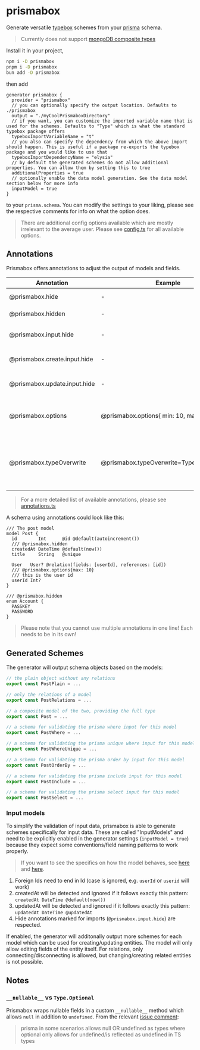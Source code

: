 # prismabox
Generate versatile [typebox](https://github.com/sinclairzx81/typebox) schemes from your [prisma](https://github.com/prisma) schema.

> Currently does not support [mongoDB composite types](https://www.prisma.io/docs/orm/prisma-schema/data-model/models#defining-composite-types)

Install it in your project,
```bash
npm i -D prismabox
pnpm i -D prismabox
bun add -D prismabox
```

 then add
```prisma
generator prismabox {
  provider = "prismabox"
  // you can optionally specify the output location. Defaults to ./prismabox
  output = "./myCoolPrismaboxDirectory"
  // if you want, you can customize the imported variable name that is used for the schemes. Defaults to "Type" which is what the standard typebox package offers
  typeboxImportVariableName = "t"
  // you also can specify the dependency from which the above import should happen. This is useful if a package re-exports the typebox package and you would like to use that
  typeboxImportDependencyName = "elysia"
  // by default the generated schemes do not allow additional properties. You can allow them by setting this to true
  additionalProperties = true
  // optionally enable the data model generation. See the data model section below for more info
  inputModel = true
}
```
to your `prisma.schema`. You can modify the settings to your liking, please see the respective comments for info on what the option does.
> There are additional config options available which are mostly irrelevant to the average user. Please see [config.ts](src/config.ts) for all available options.

## Annotations
Prismabox offers annotations to adjust the output of models and fields.

| Annotation | Example | Description |
---|---|---
| @prismabox.hide | - | Hides the field or model from the output |
| @prismabox.hidden | - | Alias for @prismabox.hide |
| @prismabox.input.hide | - | Hides the field or model from the output only in the input model |
| @prismabox.create.input.hide | - | Hides the field or model from the outputs only in the input create model|
| @prismabox.update.input.hide | - | Hides the field or model from the outputs only in the input update model|
| @prismabox.options | @prismabox.options{ min: 10, max: 20 } | Uses the provided options for the field or model in the generated schema. Be careful to use valid JS/TS syntax! |
| @prismabox.typeOverwrite | @prismabox.typeOverwrite=Type.CustomName | Overwrite the type prismabox outputs for a field with a custom string. See [m1212e/prismabox#29](https://github.com/m1212e/prismabox/issues/29) for an extended usecase |

> For a more detailed list of available annotations, please see [annotations.ts](src/annotations/annotations.ts)

A schema using annotations could look like this:
```prisma
/// The post model
model Post {
  id        Int      @id @default(autoincrement())
  /// @prismabox.hidden
  createdAt DateTime @default(now())
  title     String   @unique

  User   User? @relation(fields: [userId], references: [id])
  /// @prismabox.options{max: 10}
  /// this is the user id
  userId Int?
}

/// @prismabox.hidden
enum Account {
  PASSKEY
  PASSWORD
}

```
> Please note that you cannot use multiple annotations in one line! Each needs to be in its own!
## Generated Schemes
The generator will output schema objects based on the models:
```ts
// the plain object without any relations
export const PostPlain = ...

// only the relations of a model
export const PostRelations = ...

// a composite model of the two, providing the full type
export const Post = ...

// a schema for validating the prisma where input for this model
export const PostWhere = ...

// a schema for validating the prisma unique where input for this model
export const PostWhereUnique = ...

// a schema for validating the prisma order by input for this model
export const PostOrderBy = ...

// a schema for validating the prisma include input for this model
export const PostInclude = ...

// a schema for validating the prisma select input for this model
export const PostSelect = ...
```

### Input models
To simplify the validation of input data, prismabox is able to generate schemes specifically for input data.
These are called "InputModels" and need to be explicitly enabled in the generator settings (`inputModel = true`) because they expect some conventions/field naming patterns to work properly.
> If you want to see the specifics on how the model behaves, see [here](src/generators/relations.ts) and [here](src/generators/plain.ts).

1. Foreign Ids need to end in Id (case is ignored, e.g. `userId` or `userid` will work)
2. createdAt will be detected and ignored if it follows exactly this pattern: `createdAt DateTime @default(now())`
3. updatedAt will be detected and ignored if it follows exactly this pattern: `updatedAt DateTime @updatedAt`
4. Hide annotations marked for imports (`@prismabox.input.hide`) are respected.

If enabled, the generator will additonally output more schemes for each model which can be used for creating/updating entities. The model will only allow editing fields of the entity itself. For relations, only connecting/disconnecting is allowed, but changing/creating related entities is not possible.


## Notes
### `__nullable__` vs `Type.Optional`

Prismabox wraps nullable fields in a custom `__nullable__` method which allows `null` in addition to `undefined`. From the relevant [issue comment](https://github.com/m1212e/prismabox/issues/33#issuecomment-2708755442):
>  prisma in some scenarios allows null OR undefined as types where optional only allows for undefined/is reflected as undefined in TS types

